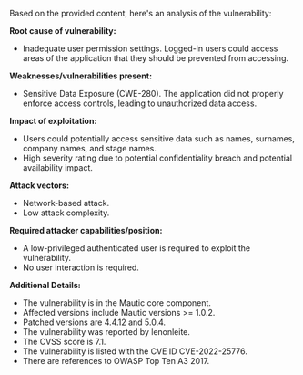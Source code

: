Based on the provided content, here's an analysis of the vulnerability:

**Root cause of vulnerability:**
- Inadequate user permission settings. Logged-in users could access areas of the application that they should be prevented from accessing.

**Weaknesses/vulnerabilities present:**
-  Sensitive Data Exposure (CWE-280). The application did not properly enforce access controls, leading to unauthorized data access.

**Impact of exploitation:**
- Users could potentially access sensitive data such as names, surnames, company names, and stage names.
- High severity rating due to potential confidentiality breach and potential availability impact.

**Attack vectors:**
- Network-based attack.
- Low attack complexity.

**Required attacker capabilities/position:**
- A low-privileged authenticated user is required to exploit the vulnerability.
- No user interaction is required.

**Additional Details:**
- The vulnerability is in the Mautic core component.
- Affected versions include Mautic versions >= 1.0.2.
- Patched versions are 4.4.12 and 5.0.4.
- The vulnerability was reported by lenonleite.
- The CVSS score is 7.1.
- The vulnerability is listed with the CVE ID CVE-2022-25776.
- There are references to OWASP Top Ten A3 2017.